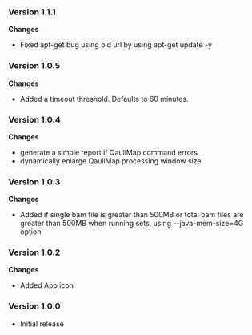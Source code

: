 
### Version 1.1.1
__Changes__
- Fixed apt-get bug using old url by using apt-get update -y

### Version 1.0.5
__Changes__
- Added a timeout threshold. Defaults to 60 minutes.

### Version 1.0.4
__Changes__
- generate a simple report if QauliMap command errors
- dynamically enlarge QauliMap processing window size

### Version 1.0.3
__Changes__
- Added if single bam file is greater than 500MB or total bam files are greater than 500MB when running sets, using --java-mem-size=4G option

### Version 1.0.2
__Changes__
- Added App icon

### Version 1.0.0
- Initial release

